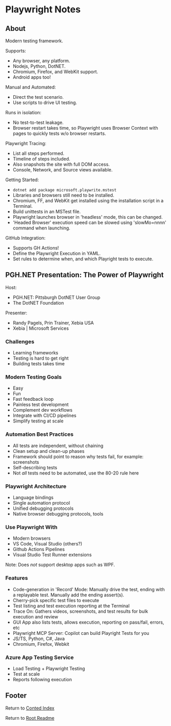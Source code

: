 # Playwright Notes

## About

Modern testing framework.

Supports:

- Any browser, any platform.
- Nodejs, Python, DotNET.
- Chromium, Firefox, and WebKit support.
- Android apps too!

Manual and Automated:

- Direct the test scenario.
- Use scripts to drive UI testing.

Runs in isolation:

- No test-to-test leakage.
- Browser restart takes time, so Playwright uses Browser Context with pages to quickly tests w/o browser restarts.

Playwright Tracing:

- List all steps performed.
- Timeline of steps included.
- Also snapshots the site with full DOM access.
- Console, Network, and Source views available.

Getting Started:

- `dotnet add package microsoft.playwrite.mstest`
- Libraries and browsers still need to be installed.
- Chromium, FF, and WebKit get installed using the installation script in a Terminal.
- Build unittests in an MSTest file.
- Playwright launches browser in 'headless' mode, this can be changed.
- 'Headed Browser' execution speed can be slowed using 'slowMo=nnnn' command when launching.

GitHub Integration:

- Supports GH Actions!
- Define the Playwright Execution in YAML.
- Set rules to determine when, and which Playright tests to execute.

## PGH.NET Presentation: The Power of Playwright

Host:

- PGH.NET: Pittsburgh DotNET User Group
- The DotNET Foundation

Presenter:

- Randy Pagels, Prin Trainer, Xebia USA
- Xebia | Microsoft Services

### Challenges

- Learning frameworks
- Testing is hard to get right
- Building tests takes time

### Modern Testing Goals

- Easy
- Fun
- Fast feedback loop
- Painless test development
- Complement dev workflows
- Integrate with CI/CD pipelines
- Simplify testing at scale

### Automation Best Practices

- All tests are independent, without chaining
- Clean setup and clean-up phases
- Framework should point to reason why tests fail, for example: screenshots
- Self-describing tests
- Not _all_ tests need to be automated, use the 80-20 rule here

### Playwright Architecture

- Language bindings
- Single automation protocol
- Unified debugging protocols
- Native browser debugging protocols, tools

### Use Playwright With

- Modern browsers
- VS Code, Visual Studio (others?)
- Github Actions Pipelines
- Visual Studio Test Runner extensions

Note: Does _not_ support desktop apps such as WPF.

### Features

- Code-generation in 'Record' Mode: Manually drive the test, ending with a replayable test. Manually add the ending assert(s).
- Cherry-pick specific test files to execute
- Test listing and test execution reporting at the Terminal
- Trace On: Gathers videos, screenshots, and test results for bulk execution and review
- GUI App also lists tests, allows execution, reporting on pass/fail, errors, etc
- Playwright MCP Server: Copilot can build Playright Tests for you
- JS/TS, Python, C#, Java
- Chromium, Firefox, Webkit

### Azure App Testing Service

- Load Testing + Playwright Testing
- Test at scale
- Reports following execution

## Footer

Return to [Conted Index](./conted-index.html)

Return to [Root Readme](../README.html)
